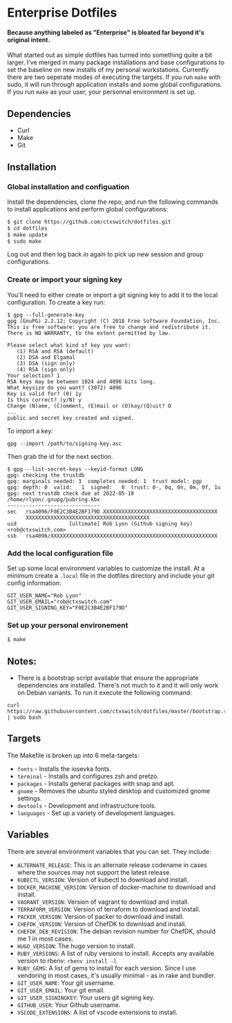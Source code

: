 # Enterprise Dotfiles

#### Because anything labeled as "Enterprise" is bloated far beyond it's original intent.

What started out as simple dotfiles has turned into something quite a bit larger.  I've merged in many package installations and base configurations to set the baseline on new installs of my personal workstations.  Currently there are two seperate modes of executing the targets.  If you run `make` with sudo, it will run through application installs and some global configurations.  If you run `make` as your user, your personnal environment is set up.

## Dependencies

* Curl
* Make
* Git

## Installation

### Global installation and configuation

Install the dependencies, clone the repo, and run the following commands to install applications and perform global configurations:

```sh
$ git clone https://github.com/ctxswitch/dotfiles.git
$ cd dotfiles
$ make update
$ sudo make
```

Log out and then log back in again to pick up new session and group configurations.

### Create or import your signing key

You'll need to either create or import a git signing key to add it to the local configuration.  To create a key run:

```
$ gpg --full-generate-key
gpg (GnuPG) 2.2.12; Copyright (C) 2018 Free Software Foundation, Inc.
This is free software: you are free to change and redistribute it.
There is NO WARRANTY, to the extent permitted by law.

Please select what kind of key you want:
   (1) RSA and RSA (default)
   (2) DSA and Elgamal
   (3) DSA (sign only)
   (4) RSA (sign only)
Your selection? 1
RSA keys may be between 1024 and 4096 bits long.
What keysize do you want? (3072) 4096
Key is valid for? (0) 1y
Is this correct? (y/N) y
Change (N)ame, (C)omment, (E)mail or (O)kay/(Q)uit? O
...
public and secret key created and signed.                                                     
```

To import a key:

```
gpg --import /path/to/signing-key.asc
```

Then grab the id for the next section.

```
$ gpg --list-secret-keys --keyid-format LONG
gpg: checking the trustdb
gpg: marginals needed: 3  completes needed: 1  trust model: pgp
gpg: depth: 0  valid:   1  signed:   0  trust: 0-, 0q, 0n, 0m, 0f, 1u
gpg: next trustdb check due at 2022-05-18
/home/rlyon/.gnupg/pubring.kbx
------------------------------
sec   rsa4096/F0E2C3B4E2BF179D XXXXXXXXXXXXXXXXXXXXXXXXXXXXXXXXXXXXX
      XXXXXXXXXXXXXXXXXXXXXXXXXXXXXXXXXXXXXXXX
uid                 [ultimate] Rob Lyon (Github signing key) <rob@ctxswitch.com>
ssb   rsa4096/XXXXXXXXXXXXXXXXXXXXXXXXXXXXXXXXXXXXXXXXXXXXXXXXXXXXXX
```

### Add the local configuration file

Set up some local environment variables to customize the install.  At a minimum create a `.local` file in the dotfiles directory and include your git config information:

```
GIT_USER_NAME="Rob Lyon"
GIT_USER_EMAIL="rob@ctxswitch.com"
GIT_USER_SIGNING_KEY="F0E2C3B4E2BF179D"
```

### Set up your personal environement

```sh
$ make
```

## Notes:

* There is a bootstrap script available that ensure the appropriate dependencies are installed.  There's not much to it and it will only work on Debian variants.  To run it execute the following command:

```
curl https://raw.githubusercontent.com/ctxswitch/dotfiles/master/bootstrap.sh | sudo bash
```

## Targets

The Makefile is broken up into 6 meta-targets:
* `fonts` - Installs the iosevka fonts.
* `terminal` - Installs and configures zsh and pretzo.
* `packages` - Installs general packages with snap and apt.
* `gnome` - Removes the ubuntu styled desktop and customized gnome settings.
* `devtools` - Development and infrastructure tools.
* `languages` - Set up a variety of development languages.

## Variables

There are several environment variables that you can set.  They include:

* `ALTERNATE_RELEASE`: This is an alternate release codename in cases where the sources may not support the latest release.
* `KUBECTL_VERSION`: Version of kubectl to download and install.
* `DOCKER_MACHINE_VERSION`: Version of docker-machine to download and install.
* `VAGRANT_VERSION`: Version of vagrant to download and install.
* `TERRAFORM_VERSION`: Version of terraform to download and install.
* `PACKER_VERSION`: Version of packer to download and install.
* `CHEFDK_VERSION`: Version of ChefDK to download and install.
* `CHEFDK_DEB_REVISION`: The debian revision number for ChefDK, should me 1 in most cases.
* `HUGO_VERSION`: The hugo version to install.
* `RUBY_VERSIONS`: A list of ruby versions to install.  Accepts any available version to rbenv: `rbenv install -l`
* `RUBY_GEMS`: A list of gems to install for each version.  Since I use vendoring in most cases, it's usually minimal - as in rake and bundler.
* `GIT_USER_NAME`: Your git username.
* `GIT_USER_EMAIL`: Your git email.
* `GIT_USER_SIGNINGKEY`: Your users git signing key.
* `GITHUB_USER`: Your Github username.
* `VSCODE_EXTENSIONS`: A list of vscode extensions to install.

